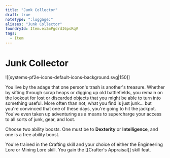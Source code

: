 ```yaml
---
title: "Junk Collector"
draft: true
noteType: ":luggage:"
aliases: "Junk Collector"
foundryId: Item.ei2mPgdrdI6psRqV
tags:
  - Item
---
```


# Junk Collector
![[systems-pf2e-icons-default-icons-background.svg|150]]

You live by the adage that one person's trash is another's treasure. Whether by sifting through scrap heaps or digging up old battlefields, you remain on the lookout for lost or discarded objects that you might be able to turn into something useful. More often than not, what you find is just junk... but you're convinced that one of these days, you're going to hit the jackpot. You've even taken up adventuring as a means to supercharge your access to all sorts of junk, gear, and loot.

Choose two ability boosts. One must be to **Dexterity** or **Intelligence**, and one is a free ability boost.

You're trained in the Crafting skill and your choice of either the Engineering Lore or Mining Lore skill. You gain the [[Crafter's Appraisal]] skill feat.
